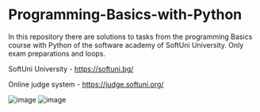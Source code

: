 # Programming-Basics-with-Python
In this repository there are solutions to tasks from the programming Basics course with Python of the software academy of SoftUni University. Only exam preparations and loops.

SoftUni University - https://softuni.bg/

Online judge system - https://judge.softuni.org/

![image](https://github.com/AlexanderBedrosyan/Programming-Basics-with-Python/assets/126572116/dbb13c70-ed40-4ce3-9474-3fef740906ba)
![image](https://github.com/AlexanderBedrosyan/Programming-Basics-with-Python/assets/126572116/8d09b66b-db5d-47c5-8e96-c880eef67bfe)

